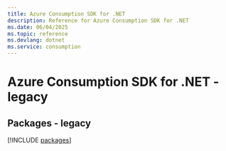 ```yaml
---
title: Azure Consumption SDK for .NET
description: Reference for Azure Consumption SDK for .NET
ms.date: 06/04/2025
ms.topic: reference
ms.devlang: dotnet
ms.service: consumption
---
```

# Azure Consumption SDK for .NET - legacy
## Packages - legacy
[!INCLUDE [packages](consumption-index.md)]